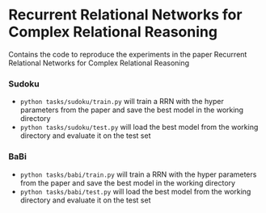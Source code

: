 # Recurrent Relational Networks for Complex Relational Reasoning

Contains the code to reproduce the experiments in the paper Recurrent Relational Networks for Complex Relational Reasoning

### Sudoku

 * `python tasks/sudoku/train.py` will train a RRN with the hyper parameters from the paper and save the best model in the working directory
 * `python tasks/sudoku/test.py` will load the best model from the working directory and evaluate it on the test set


### BaBi

 * `python tasks/babi/train.py` will train a RRN with the hyper parameters from the paper and save the best model in the working directory
 * `python tasks/babi/test.py` will load the best model from the working directory and evaluate it on the test set
